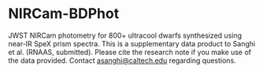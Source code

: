 # NIRCam-BDPhot
JWST NIRCam photometry for 800+ ultracool dwarfs synthesized using near-IR SpeX prism spectra.
This is a supplementary data product to Sanghi et al. (RNAAS, submitted). Please cite the research note if you make use of the data provided.
Contact asanghi@caltech.edu regarding questions.

